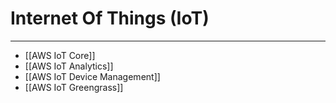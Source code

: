 # Internet Of Things (IoT)
-----------

- [[AWS IoT Core]]
- [[AWS IoT Analytics]]
- [[AWS IoT Device Management]]
- [[AWS IoT Greengrass]]